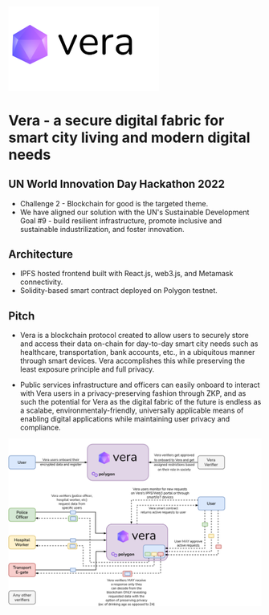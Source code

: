 <img src="https://github.com/gradytucker/Vera/blob/main/src/assets/images/vera.png" width="300" >

# Vera - a secure digital fabric for smart city living and modern digital needs

## UN World Innovation Day Hackathon 2022
- Challenge 2 - Blockchain for good is the targeted theme.
- We have aligned our solution with the UN's Sustainable Development Goal #9 - build resilient infrastructure, promote inclusive and sustainable industrilization, and foster innovation.

## Architecture
- IPFS hosted frontend built with React.js, web3.js, and Metamask connectivity.
- Solidity-based smart contract deployed on Polygon testnet.

## Pitch
- Vera is a blockchain protocol created to allow users to securely store and access their data on-chain for day-to-day smart city needs such as healthcare, transportation, bank accounts, etc., in a ubiquitous manner through smart devices. Vera accomplishes this while preserving the least exposure principle and full privacy.

- Public services infrastructure and officers can easily onboard to interact with Vera users in a privacy-preserving fashion through ZKP, and as such the potential for Vera as the digital fabric of the future is endless as a scalabe, environmentaly-friendly, universally applicable means of enabling digital applications while maintaining user privacy and compliance.

<img src ="https://github.com/gradytucker/Vera/blob/main/src/assets/images/Vera_Architecture.png">
